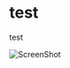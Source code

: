 # test
test

![ScreenShot](https://lh5.googleusercontent.com/2PyByz1q7QpGPc_sAYLRyN2UEWCzcBByhl_rAGz-zEsVq-UjVrSSUv4Fxg65XLoQTZJlgOxh0pRtvNs=w2871-h1606-rw)
